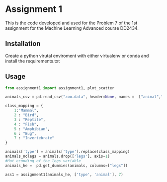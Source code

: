 # Assignment 1
This is the code developed and used for the Problem 7 of the 1st assignment for the Machine Learning Advanced course DD2434.

## Installation
Create a python virutal enviroment with either virtualenv or conda and install the requirements.txt

## Usage
```python
from assignment1 import assignment1, plot_scatter

animals_csv = pd.read_csv("zoo.data", header=None, names =  ["animal","hair", "feathers", "eggs", "milk", "airborne", "aquatic", "predator", "toothed", "backbone", "breathes", "venomous", "fins", "legs", "tail", "domestic", "catsize","type"])

class_mapping = {
    1:"Mammal",
    2 : "Bird",
    3 : "Reptile",
    4 : "Fish",
    5 : "Amphibian", 
    6 : "Bug", 
    7 : "Invertebrate"
}

animals['type'] = animals['type'].replace(class_mapping)
animals_nolegs = animals.drop(['legs'], axis=1)
#Hot econding of the legs variable
animals_he =  pd.get_dummies(animals, columns=["legs"])

ass1 = assignment1(animals_he, ['type', 'animal'], 7)
```
